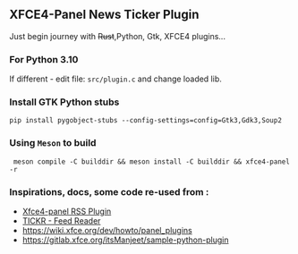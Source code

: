 ## XFCE4-Panel News Ticker Plugin

Just begin journey with ~~Rust~~,Python, Gtk, XFCE4 plugins...

### For Python 3.10
If different - edit file: `src/plugin.c` and change loaded lib.

### Install GTK Python stubs
```
pip install pygobject-stubs --config-settings=config=Gtk3,Gdk3,Soup2
```

### Using `Meson` to build
```
 meson compile -C builddir && meson install -C builddir && xfce4-panel -r
```

### Inspirations, docs, some code re-used from : 
- [Xfce4-panel RSS Plugin](https://github.com/siverv/rss-plugin)
- [TICKR - Feed Reader](https://open-tickr.net/index.php)
- https://wiki.xfce.org/dev/howto/panel_plugins
- https://gitlab.xfce.org/itsManjeet/sample-python-plugin

